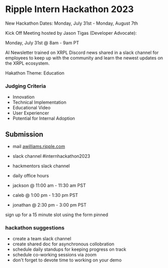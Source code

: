 # Ripple Intern Hackathon 2023

New Hackathon Dates: Monday, July 31st - Monday, August 7th 

Kick Off Meeting hosted by Jason Tigas (Developer Advocate): 

Monday, July 31st @ 8am - 9am PT 

AI Newsletter trained on XRPL Discord news shared in a slack channel for employees to keep up with the community and learn the newest updates on the XRPL ecosystem.

Hakathon Theme:  Education

###  Judging Criteria

-  Innovation
-  Technical Implementation
-  Educational Video
-  User Experiencer
-  Potential for Internal Adoption

##  Submission 

-  mail [awilliams.ripple.com](mailto:awilliams.ripple.com)
-  slack channel #internhackathon2023
-  hackmentors slack channel

-  daily office hours 
-  jackson @ 11:00 am - 11:30 am PST
-  caleb @ 1:00 pm - 1:30 pm PST
-  jonathan @ 2:30 pm - 3:00 pm PST

sign up for a 15 minute slot using the form pinned

###  hackathon suggestions 

-  create a team slack channel
-  create shared doc for asynchronous collobration
-  schedule daily standups for keeping progress on track
-  schedule co-working sessions via zoom 
-  don't forget to devote time to working on your demo
